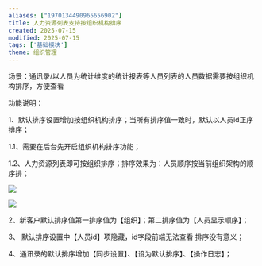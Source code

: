 ```yaml
---
aliases: ["1970134490965656902"]
title: 人力资源列表支持按组织机构排序
created: 2025-07-15
modified: 2025-07-15
tags: ['基础模块']
theme: 组织管理
---
```


场景：通讯录/以人员为统计维度的统计报表等人员列表的人员数据需要按组织机构排序，方便查看

功能说明：

1、默认排序设置增加按组织机构排序；当所有排序值一致时，默认以人员id正序排序；

1.1、需要在后台先开启组织机构排序功能；

1.2、人力资源列表即可按组织排序；排序效果为：人员顺序按当前组织架构的顺序排；

![](https://myhelpdoc.oss-cn-heyuan.aliyuncs.com/mdimages/41aace1166fc226792b3556c6724a110.jpg)

![](https://myhelpdoc.oss-cn-heyuan.aliyuncs.com/mdimages/64f068f82fefe3470713f9a6387b86d8.jpg)

2、新客户默认排序值第一排序值为【组织】；第二排序值为【人员显示顺序】；

3、 默认排序设置中【人员id】项隐藏，id字段前端无法查看 排序没有意义；

4、通讯录的默认排序增加【同步设置】、【设为默认排序】、【操作日志】；

